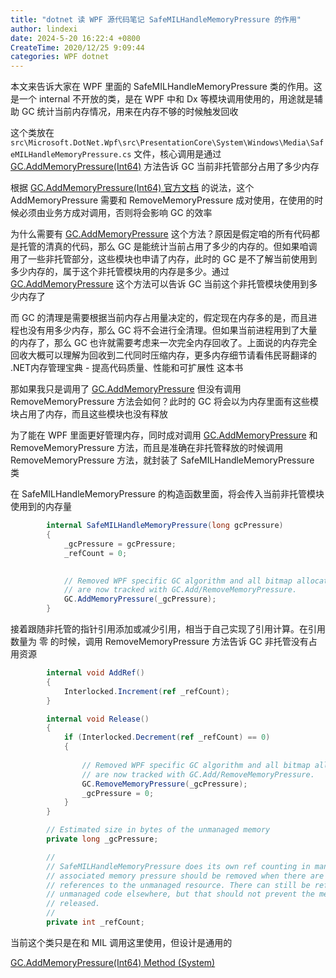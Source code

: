 ```yaml
---
title: "dotnet 读 WPF 源代码笔记 SafeMILHandleMemoryPressure 的作用"
author: lindexi
date: 2024-5-20 16:22:4 +0800
CreateTime: 2020/12/25 9:09:44
categories: WPF dotnet
---
```


本文来告诉大家在 WPF 里面的 SafeMILHandleMemoryPressure 类的作用。这是一个 internal 不开放的类，是在 WPF 中和 Dx 等模块调用使用的，用途就是辅助 GC 统计当前内存情况，用来在内存不够的时候触发回收

<!--more-->


<!-- CreateTime:2020/12/25 9:09:44 -->


<!-- 发布 -->

这个类放在 `src\Microsoft.DotNet.Wpf\src\PresentationCore\System\Windows\Media\SafeMILHandleMemoryPressure.cs` 文件，核心调用是通过 [GC.AddMemoryPressure(Int64)](https://docs.microsoft.com/en-us/dotnet/api/system.gc.addmemorypressure?WT.mc_id=WD-MVP-5003260 ) 方法告诉 GC 当前非托管部分占用了多少内存

根据 [GC.AddMemoryPressure(Int64) 官方文档](https://docs.microsoft.com/en-us/dotnet/api/system.gc.addmemorypressure?WT.mc_id=WD-MVP-5003260 ) 的说法，这个 AddMemoryPressure 需要和 RemoveMemoryPressure 成对使用，在使用的时候必须由业务方成对调用，否则将会影响 GC 的效率

为什么需要有 [GC.AddMemoryPressure](https://docs.microsoft.com/en-us/dotnet/api/system.gc.addmemorypressure?WT.mc_id=WD-MVP-5003260 ) 这个方法？原因是假定咱的所有代码都是托管的清真的代码，那么 GC 是能统计当前占用了多少的内存的。但如果咱调用了一些非托管部分，这些模块也申请了内存，此时的 GC 是不了解当前使用到多少内存的，属于这个非托管模块用的内存是多少。通过 [GC.AddMemoryPressure](https://docs.microsoft.com/en-us/dotnet/api/system.gc.addmemorypressure?WT.mc_id=WD-MVP-5003260 ) 这个方法可以告诉 GC 当前这个非托管模块使用到多少内存了

而 GC 的清理是需要根据当前内存占用量决定的，假定现在内存多的是，而且进程也没有用多少内存，那么 GC 将不会进行全清理。但如果当前进程用到了大量的内存了，那么 GC 也许就需要考虑来一次完全内存回收了。上面说的内存完全回收大概可以理解为回收到二代同时压缩内存，更多内存细节请看伟民哥翻译的 .NET内存管理宝典 - 提高代码质量、性能和可扩展性 这本书

那如果我只是调用了 [GC.AddMemoryPressure](https://docs.microsoft.com/en-us/dotnet/api/system.gc.addmemorypressure?WT.mc_id=WD-MVP-5003260 ) 但没有调用 RemoveMemoryPressure 方法会如何？此时的 GC 将会以为内存里面有这些模块占用了内存，而且这些模块也没有释放

为了能在 WPF 里面更好管理内存，同时成对调用 [GC.AddMemoryPressure](https://docs.microsoft.com/en-us/dotnet/api/system.gc.addmemorypressure?WT.mc_id=WD-MVP-5003260 ) 和 RemoveMemoryPressure 方法，而且是准确在非托管释放的时候调用 RemoveMemoryPressure 方法，就封装了 SafeMILHandleMemoryPressure 类

在 SafeMILHandleMemoryPressure 的构造函数里面，将会传入当前非托管模块使用到的内存量

```csharp
        internal SafeMILHandleMemoryPressure(long gcPressure)
        {
            _gcPressure = gcPressure;
            _refCount = 0;

            
            // Removed WPF specific GC algorithm and all bitmap allocations/deallocations
            // are now tracked with GC.Add/RemoveMemoryPressure.
            GC.AddMemoryPressure(_gcPressure);
        }
```

接着跟随非托管的指针引用添加或减少引用，相当于自己实现了引用计算。在引用数量为 零 的时候，调用 RemoveMemoryPressure 方法告诉 GC 非托管没有占用资源

```csharp
        internal void AddRef()
        {
            Interlocked.Increment(ref _refCount);
        }

        internal void Release()
        {
            if (Interlocked.Decrement(ref _refCount) == 0)
            {
                
                // Removed WPF specific GC algorithm and all bitmap allocations/deallocations
                // are now tracked with GC.Add/RemoveMemoryPressure.
                GC.RemoveMemoryPressure(_gcPressure);
                _gcPressure = 0;
            }
        }

        // Estimated size in bytes of the unmanaged memory
        private long _gcPressure;

        //
        // SafeMILHandleMemoryPressure does its own ref counting in managed code, because the
        // associated memory pressure should be removed when there are no more managed
        // references to the unmanaged resource. There can still be references to it from
        // unmanaged code elsewhere, but that should not prevent the memory pressure from being
        // released.
        //
        private int _refCount;
```

当前这个类只是在和 MIL 调用这里使用，但设计是通用的

[GC.AddMemoryPressure(Int64) Method (System)](https://docs.microsoft.com/en-us/dotnet/api/system.gc.addmemorypressure?WT.mc_id=WD-MVP-5003260)

